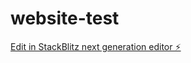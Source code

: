 # website-test

[Edit in StackBlitz next generation editor ⚡️](https://stackblitz.com/~/github.com/fatihyucelsen/website-test)